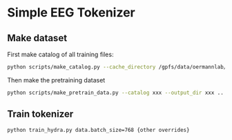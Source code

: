 # Simple EEG Tokenizer
## Make dataset
First make catalog of all training files:
```bash
python scripts/make_catalog.py --cache_directory /gpfs/data/oermannlab/public_data/eeg_datasets/cache --dataset_type_table outputs/dataset_type_df.csv --output_file_dir outputs/file_catalogs/
```  

Then make the pretraining dataset
```bash
python scripts/make_pretrain_data.py --catalog xxx --output_dir xxx ...
```

## Train tokenizer
```bash
python train_hydra.py data.batch_size=768 {other overrides}
```